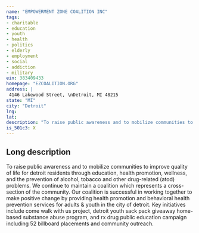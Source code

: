 ```yaml
---
name: "EMPOWERMENT ZONE COALITION INC"
tags:
- charitable
- education
- youth
- health
- politics
- elderly
- employment
- social
- addiction
- military
ein: 383409433
homepage: "EZCOALITION.ORG"
address: |
 4146 Lakewood Street, \nDetroit, MI 48215
state: "MI"
city: "Detroit"
lng: 
lat: 
description: "To raise public awareness and to mobilize communities to improve quality of life for detroit residents through education, health promotion, wellness, and the prevention of alcohol, tobacco and other drug-related (atod) problems. "
is_501c3: X
---
```


## Long description

To raise public awareness and to mobilize communities to improve quality of life for detroit residents through education, health promotion, wellness, and the prevention of alcohol, tobacco and other drug-related (atod) problems. We continue to maintain a coalition which represents a cross-section of the community. Our coalition is successful in working together to make positive change by providing health promotion and behavioral health prevention services for adults & youth in the city of detroit. Key initiatives include come walk with us project, detroit youth sack pack giveaway home-based substance abuse program, and rx drug public education campaign including 52 billboard placements and community outreach. 
